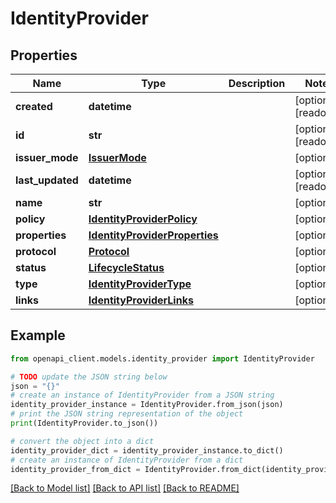 # IdentityProvider


## Properties

Name | Type | Description | Notes
------------ | ------------- | ------------- | -------------
**created** | **datetime** |  | [optional] [readonly] 
**id** | **str** |  | [optional] [readonly] 
**issuer_mode** | [**IssuerMode**](IssuerMode.md) |  | [optional] 
**last_updated** | **datetime** |  | [optional] [readonly] 
**name** | **str** |  | [optional] 
**policy** | [**IdentityProviderPolicy**](IdentityProviderPolicy.md) |  | [optional] 
**properties** | [**IdentityProviderProperties**](IdentityProviderProperties.md) |  | [optional] 
**protocol** | [**Protocol**](Protocol.md) |  | [optional] 
**status** | [**LifecycleStatus**](LifecycleStatus.md) |  | [optional] 
**type** | [**IdentityProviderType**](IdentityProviderType.md) |  | [optional] 
**links** | [**IdentityProviderLinks**](IdentityProviderLinks.md) |  | [optional] 

## Example

```python
from openapi_client.models.identity_provider import IdentityProvider

# TODO update the JSON string below
json = "{}"
# create an instance of IdentityProvider from a JSON string
identity_provider_instance = IdentityProvider.from_json(json)
# print the JSON string representation of the object
print(IdentityProvider.to_json())

# convert the object into a dict
identity_provider_dict = identity_provider_instance.to_dict()
# create an instance of IdentityProvider from a dict
identity_provider_from_dict = IdentityProvider.from_dict(identity_provider_dict)
```
[[Back to Model list]](../README.md#documentation-for-models) [[Back to API list]](../README.md#documentation-for-api-endpoints) [[Back to README]](../README.md)


